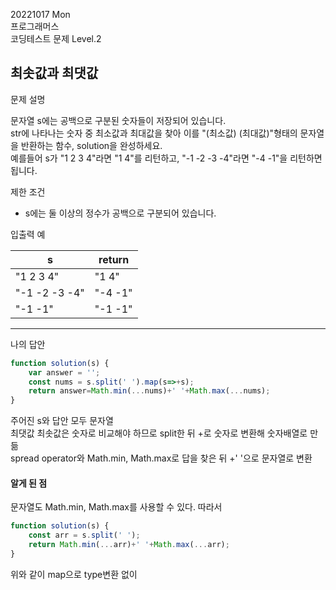 20221017 Mon   
프로그래머스   
코딩테스트 문제 Level.2  

최솟값과 최댓값
---
문제 설명  

문자열 s에는 공백으로 구분된 숫자들이 저장되어 있습니다.  
str에 나타나는 숫자 중 최소값과 최대값을 찾아 이를 "(최소값) (최대값)"형태의 문자열을 반환하는 함수, solution을 완성하세요.  
예를들어 s가 "1 2 3 4"라면 "1 4"를 리턴하고, "-1 -2 -3 -4"라면 "-4 -1"을 리턴하면 됩니다.  

제한 조건  
- s에는 둘 이상의 정수가 공백으로 구분되어 있습니다.  

입출력 예  

s |	return
--|--
"1 2 3 4" |	"1 4"
"-1 -2 -3 -4"	| "-4 -1"
"-1 -1" |	"-1 -1"

--- 
나의 답안
```jsx
function solution(s) {
    var answer = '';
    const nums = s.split(' ').map(s=>+s);
    return answer=Math.min(...nums)+' '+Math.max(...nums);
}
```
주어진 s와 답안 모두 문자열  
최댓값 최솟값은 숫자로 비교해야 하므로 split한 뒤 +로 숫자로 변환해 숫자배열로 만듦  
spread operator와 Math.min, Math.max로 답을 찾은 뒤 +' '으로 문자열로 변환

#### 알게 된 점
문자열도 Math.min, Math.max를 사용할 수 있다.
따라서
```jsx
function solution(s) {
    const arr = s.split(' ');
    return Math.min(...arr)+' '+Math.max(...arr);
}
```
위와 같이 map으로 type변환 없이 



